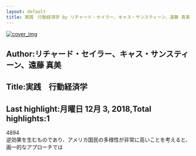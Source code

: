 ```yaml
---
layout: default
title: 実践　行動経済学 by リチャード・セイラー、キャス・サンスティーン、遠藤 真美
---
```


[![cover_img](http://images-jp.amazon.com/images/P/B06XKRVC8B.09.MZZZZZZZ.jpg)](https://www.amazon.co.jp/dp/B06XKRVC8B)  
## Author:リチャード・セイラー、キャス・サンスティーン、遠藤 真美  
## Title:実践　行動経済学  
## Last highlight:月曜日 12月 3, 2018,Total highlights:1  
  
4894  
逆効果を生むものであり、アメリカ国民の多様性が非常に高いことを考えると、画一的なアプローチでは  